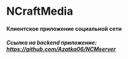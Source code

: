 # NCraftMedia
#### Клиентское приложение социальной сети
##### Ссылка на backend приложение: https://github.com/Azatka06/NCMserver
